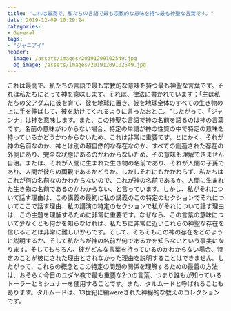 ```yaml
---
title: "これは最高で、私たちの言語で最も宗教的な意味を持つ最も神聖な言葉です。"
date: 2019-12-09 10:29:24
categories:
- General
tags:
- "ジャニアイ"
header:
  image: /assets/images/20191209102549.jpg
  og_image: /assets/images/20191209102549.jpg
---
```


これは最高で、私たちの言語で最も宗教的な意味を持つ最も神聖な言葉です。それは私たちにとって神を意味します。それは、律法に書かれています：「主は私たちの父アダムに彼を育て、彼を地球に置き、彼を地球全体のすべての生き物の上に手を伸ばして、彼を助けてくれるように言ったおとこ。&quot;したがって、「ジャンナ」は神を意味します。また、この神聖な言語で神の名前を語るのは神の言葉です。名前の意味がわからない場合、特定の単語が神の性質の中で特定の意味を持っているかどうかわからないため、これは非常に重要です。とにかく、それが神の名前なのか、神とは別の超自然的な存在なのか、すべての創造された存在の外側にあり、完全な状態にあるのかわからないため、その意味も理解できません自治。または、それが人間に生まれた生き物の名前であり、それが人間の子孫であり、人間が彼らの両親であるかどうか。しかしそれにもかかわらず、私たちはこれが何の名前なのかわからないので、これが神の名前であるか、人間に生まれた生き物の名前であるのかわからない、と言っています。しかし、私がそれについて話す理由は、この講義の最初に私の講義のこの特定のセクションでそれについてここで話す理由、私の講演の特定のセクションで私がそれについて話す理由は、この主題を理解するために非常に重要です。なぜなら、この言葉の意味について少なくとも何かを知らなければ、私たちに非常に近いこれらの神聖な存在を信じることは非常に難しいからです。そして、そもそもこの神の存在をどのように説明するか、そして私たちが神の名前が何であるかを知らないという事実になります。そしてもちろん、彼がどんな言葉を持っているのかわからない場合、特定のことが彼にされた理由とされなかった理由を説明することはできません。したがって、これらの概念とこの特定の問題の関係を理解するための最善の方法は、おそらく今日のユダヤ教で最も重要な2つの言葉、つまり誰もが知っているトーラーとミシュナーを使用することです。また、タルムードと呼ばれることもあります。タルムードは、13世紀に編wereされた神秘的な教えのコレクションです。

